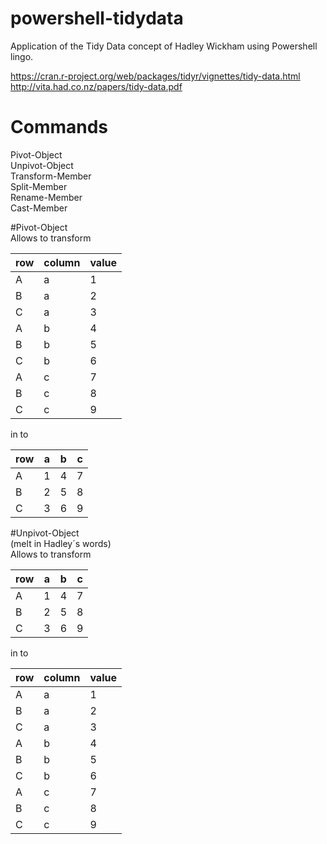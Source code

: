 # powershell-tidydata
Application of the Tidy Data concept of Hadley Wickham using Powershell lingo.

https://cran.r-project.org/web/packages/tidyr/vignettes/tidy-data.html  
http://vita.had.co.nz/papers/tidy-data.pdf
  
# Commands  
Pivot-Object  
Unpivot-Object  
Transform-Member  
Split-Member  
Rename-Member  
Cast-Member  
  
#Pivot-Object  
Allows to transform

| row | column | value |
|-----|--------|-------|
| A   | a | 1 |
| B   | a | 2 |
| C   | a | 3 |
| A   | b | 4 |
| B   | b | 5 |
| C   | b | 6 |
| A   | c | 7 |
| B   | c | 8 |
| C   | c | 9 |  

in to  

| row | a | b | c |
|-----|---|---|---|
| A   | 1 | 4 | 7 |
| B   | 2 | 5 | 8 |
| C   | 3 | 6 | 9 |

#Unpivot-Object  
(melt in Hadley´s words)  
Allows to transform  

| row | a | b | c |
|-----|---|---|---|
| A   | 1 | 4 | 7 |
| B   | 2 | 5 | 8 |
| C   | 3 | 6 | 9 |

in to

| row | column | value |
|-----|--------|-------|
| A   | a | 1 |
| B   | a | 2 |
| C   | a | 3 |
| A   | b | 4 |
| B   | b | 5 |
| C   | b | 6 |
| A   | c | 7 |
| B   | c | 8 |
| C   | c | 9 |
